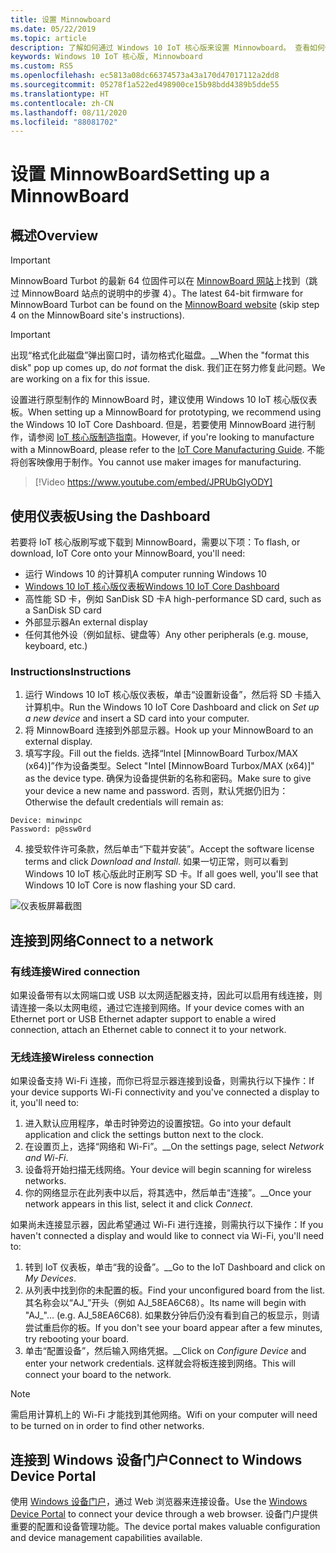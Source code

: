 ```yaml
---
title: 设置 Minnowboard
ms.date: 05/22/2019
ms.topic: article
description: 了解如何通过 Windows 10 IoT 核心版来设置 Minnowboard。 查看如何使用仪表板、连接到网络，以及如何连接到 Windows 设备门户。
keywords: Windows 10 IoT 核心版, Minnowboard
ms.custom: RS5
ms.openlocfilehash: ec5813a08dc66374573a43a170d47017112a2dd8
ms.sourcegitcommit: 05278f1a522ed498900ce15b98bdd4389b5dde55
ms.translationtype: HT
ms.contentlocale: zh-CN
ms.lasthandoff: 08/11/2020
ms.locfileid: "88081702"
---
```

# <a name="setting-up-a-minnowboard"></a><span data-ttu-id="f3564-105">设置 MinnowBoard</span><span class="sxs-lookup"><span data-stu-id="f3564-105">Setting up a MinnowBoard</span></span>

## <a name="overview"></a><span data-ttu-id="f3564-106">概述</span><span class="sxs-lookup"><span data-stu-id="f3564-106">Overview</span></span>

> [!IMPORTANT]
> <span data-ttu-id="f3564-107">MinnowBoard Turbot 的最新 64 位固件可以在 [MinnowBoard 网站](https://minnowboard.org/tutorials/updating-the-firmware)上找到（跳过 MinnowBoard 站点的说明中的步骤 4）。</span><span class="sxs-lookup"><span data-stu-id="f3564-107">The latest 64-bit firmware for MinnowBoard Turbot can be found on the [MinnowBoard website](https://minnowboard.org/tutorials/updating-the-firmware) (skip step 4 on the MinnowBoard site's instructions).</span></span>

> [!IMPORTANT]
> <span data-ttu-id="f3564-108">出现“格式化此磁盘”弹出窗口时，请勿格式化磁盘。__</span><span class="sxs-lookup"><span data-stu-id="f3564-108">When the "format this disk" pop up comes up, do _not_ format the disk.</span></span> <span data-ttu-id="f3564-109">我们正在努力修复此问题。</span><span class="sxs-lookup"><span data-stu-id="f3564-109">We are working on a fix for this issue.</span></span>

<span data-ttu-id="f3564-110">设置进行原型制作的 MinnowBoard 时，建议使用 Windows 10 IoT 核心版仪表板。</span><span class="sxs-lookup"><span data-stu-id="f3564-110">When setting up a MinnowBoard for prototyping, we recommend using the Windows 10 IoT Core Dashboard.</span></span> <span data-ttu-id="f3564-111">但是，若要使用 MinnowBoard 进行制作，请参阅 [IoT 核心版制造指南](https://docs.microsoft.com/windows-hardware/manufacture/iot/iot-core-manufacturing-guide)。</span><span class="sxs-lookup"><span data-stu-id="f3564-111">However, if you're looking to manufacture with a MinnowBoard, please refer to the [IoT Core Manufacturing Guide](https://docs.microsoft.com/windows-hardware/manufacture/iot/iot-core-manufacturing-guide).</span></span> <span data-ttu-id="f3564-112">不能将创客映像用于制作。</span><span class="sxs-lookup"><span data-stu-id="f3564-112">You cannot use maker images for manufacturing.</span></span>
<br>
> [!Video https://www.youtube.com/embed/JPRUbGIyODY]

## <a name="using-the-dashboard"></a><span data-ttu-id="f3564-113">使用仪表板</span><span class="sxs-lookup"><span data-stu-id="f3564-113">Using the Dashboard</span></span>

<span data-ttu-id="f3564-114">若要将 IoT 核心版刷写或下载到 MinnowBoard，需要以下项：</span><span class="sxs-lookup"><span data-stu-id="f3564-114">To flash, or download, IoT Core onto your MinnowBoard, you'll need:</span></span>
* <span data-ttu-id="f3564-115">运行 Windows 10 的计算机</span><span class="sxs-lookup"><span data-stu-id="f3564-115">A computer running Windows 10</span></span> 
* [<span data-ttu-id="f3564-116">Windows 10 IoT 核心版仪表板</span><span class="sxs-lookup"><span data-stu-id="f3564-116">Windows 10 IoT Core Dashboard</span></span>](https://docs.microsoft.com/windows/iot-core/downloads)
* <span data-ttu-id="f3564-117">高性能 SD 卡，例如 SanDisk SD 卡</span><span class="sxs-lookup"><span data-stu-id="f3564-117">A high-performance SD card, such as a SanDisk SD card</span></span>
* <span data-ttu-id="f3564-118">外部显示器</span><span class="sxs-lookup"><span data-stu-id="f3564-118">An external display</span></span>
* <span data-ttu-id="f3564-119">任何其他外设（例如鼠标、键盘等）</span><span class="sxs-lookup"><span data-stu-id="f3564-119">Any other peripherals (e.g. mouse, keyboard, etc.)</span></span>

### <a name="instructions"></a><span data-ttu-id="f3564-120">Instructions</span><span class="sxs-lookup"><span data-stu-id="f3564-120">Instructions</span></span>

1. <span data-ttu-id="f3564-121">运行 Windows 10 IoT 核心版仪表板，单击“设置新设备”，然后将 SD 卡插入计算机中。</span><span class="sxs-lookup"><span data-stu-id="f3564-121">Run the Windows 10 IoT Core Dashboard and click on *Set up a new device* and insert a SD card into your computer.</span></span>
2. <span data-ttu-id="f3564-122">将 MinnowBoard 连接到外部显示器。</span><span class="sxs-lookup"><span data-stu-id="f3564-122">Hook up your MinnowBoard to an external display.</span></span>
3. <span data-ttu-id="f3564-123">填写字段。</span><span class="sxs-lookup"><span data-stu-id="f3564-123">Fill out the fields.</span></span> <span data-ttu-id="f3564-124">选择“Intel [MinnowBoard Turbox/MAX (x64)]”作为设备类型。</span><span class="sxs-lookup"><span data-stu-id="f3564-124">Select "Intel [MinnowBoard Turbox/MAX (x64)]" as the device type.</span></span> <span data-ttu-id="f3564-125">确保为设备提供新的名称和密码。</span><span class="sxs-lookup"><span data-stu-id="f3564-125">Make sure to give your device a new name and password.</span></span> <span data-ttu-id="f3564-126">否则，默认凭据仍旧为：</span><span class="sxs-lookup"><span data-stu-id="f3564-126">Otherwise the default credentials will remain as:</span></span>

```
Device: minwinpc
Password: p@ssw0rd
```

4. <span data-ttu-id="f3564-127">接受软件许可条款，然后单击“下载并安装”。</span><span class="sxs-lookup"><span data-stu-id="f3564-127">Accept the software license terms and click *Download and Install*.</span></span> <span data-ttu-id="f3564-128">如果一切正常，则可以看到 Windows 10 IoT 核心版此时正刷写 SD 卡。</span><span class="sxs-lookup"><span data-stu-id="f3564-128">If all goes well, you'll see that Windows 10 IoT Core is now flashing your SD card.</span></span>

![仪表板屏幕截图](../media/DeviceSetup/Dashboard-Screenshot.jpg)

## <a name="connect-to-a-network"></a><span data-ttu-id="f3564-130">连接到网络</span><span class="sxs-lookup"><span data-stu-id="f3564-130">Connect to a network</span></span>
### <a name="wired-connection"></a><span data-ttu-id="f3564-131">有线连接</span><span class="sxs-lookup"><span data-stu-id="f3564-131">Wired connection</span></span>
<span data-ttu-id="f3564-132">如果设备带有以太网端口或 USB 以太网适配器支持，因此可以启用有线连接，则请连接一条以太网电缆，通过它连接到网络。</span><span class="sxs-lookup"><span data-stu-id="f3564-132">If your device comes with an Ethernet port or USB Ethernet adapter support to enable a wired connection, attach an Ethernet cable to connect it to your network.</span></span>

### <a name="wireless-connection"></a><span data-ttu-id="f3564-133">无线连接</span><span class="sxs-lookup"><span data-stu-id="f3564-133">Wireless connection</span></span>
<span data-ttu-id="f3564-134">如果设备支持 Wi-Fi 连接，而你已将显示器连接到设备，则需执行以下操作：</span><span class="sxs-lookup"><span data-stu-id="f3564-134">If your device supports Wi-Fi connectivity and you've connected a display to it, you'll need to:</span></span>

1. <span data-ttu-id="f3564-135">进入默认应用程序，单击时钟旁边的设置按钮。</span><span class="sxs-lookup"><span data-stu-id="f3564-135">Go into your default application and click the settings button next to the clock.</span></span>
2. <span data-ttu-id="f3564-136">在设置页上，选择“网络和 Wi-Fi”。__</span><span class="sxs-lookup"><span data-stu-id="f3564-136">On the settings page, select _Network and Wi-Fi_.</span></span>
3. <span data-ttu-id="f3564-137">设备将开始扫描无线网络。</span><span class="sxs-lookup"><span data-stu-id="f3564-137">Your device will begin scanning for wireless networks.</span></span>
4. <span data-ttu-id="f3564-138">你的网络显示在此列表中以后，将其选中，然后单击“连接”。__</span><span class="sxs-lookup"><span data-stu-id="f3564-138">Once your network appears in this list, select it and click _Connect_.</span></span>

<span data-ttu-id="f3564-139">如果尚未连接显示器，因此希望通过 Wi-Fi 进行连接，则需执行以下操作：</span><span class="sxs-lookup"><span data-stu-id="f3564-139">If you haven't connected a display and would like to connect via Wi-Fi, you'll need to:</span></span>

1. <span data-ttu-id="f3564-140">转到 IoT 仪表板，单击“我的设备”。__</span><span class="sxs-lookup"><span data-stu-id="f3564-140">Go to the IoT Dashboard and click on _My Devices_.</span></span>
2. <span data-ttu-id="f3564-141">从列表中找到你的未配置的板。</span><span class="sxs-lookup"><span data-stu-id="f3564-141">Find your unconfigured board from the list.</span></span> <span data-ttu-id="f3564-142">其名称会以“AJ_”开头（例如 AJ_58EA6C68）。</span><span class="sxs-lookup"><span data-stu-id="f3564-142">Its name will begin with "AJ_"... (e.g. AJ_58EA6C68).</span></span> <span data-ttu-id="f3564-143">如果数分钟后仍没有看到自己的板显示，则请尝试重启你的板。</span><span class="sxs-lookup"><span data-stu-id="f3564-143">If you don't see your board appear after a few minutes, try rebooting your board.</span></span>
3. <span data-ttu-id="f3564-144">单击“配置设备”，然后输入网络凭据。__</span><span class="sxs-lookup"><span data-stu-id="f3564-144">Click on _Configure Device_ and enter your network credentials.</span></span> <span data-ttu-id="f3564-145">这样就会将板连接到网络。</span><span class="sxs-lookup"><span data-stu-id="f3564-145">This will connect your board to the network.</span></span>

> [!NOTE]
> <span data-ttu-id="f3564-146">需启用计算机上的 Wi-Fi 才能找到其他网络。</span><span class="sxs-lookup"><span data-stu-id="f3564-146">Wifi on your computer will need to be turned on in order to find other networks.</span></span>

## <a name="connect-to-windows-device-portal"></a><span data-ttu-id="f3564-147">连接到 Windows 设备门户</span><span class="sxs-lookup"><span data-stu-id="f3564-147">Connect to Windows Device Portal</span></span>

<span data-ttu-id="f3564-148">使用 [Windows 设备门户](../manage-your-device/DevicePortal.md)，通过 Web 浏览器来连接设备。</span><span class="sxs-lookup"><span data-stu-id="f3564-148">Use the [Windows Device Portal](../manage-your-device/DevicePortal.md) to connect your device through a web browser.</span></span> <span data-ttu-id="f3564-149">设备门户提供重要的配置和设备管理功能。</span><span class="sxs-lookup"><span data-stu-id="f3564-149">The device portal makes valuable configuration and device management capabilities available.</span></span> 
